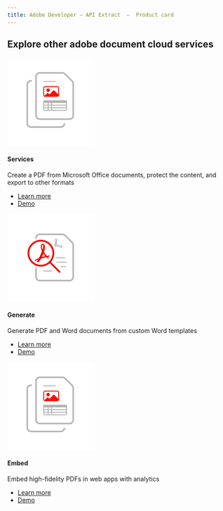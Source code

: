```yaml
---
title: Adobe Developer — API Extract  —  Product card
---
```


<TitleBlock slots="heading" theme="light" className='titleBlock-align-left'/>

## Explore other adobe document cloud services


<ProductCard slots="icon, heading, text, buttons" theme="light" width="33%" />

![CC icon](../images/document-structure-understanding.svg)

#### Services

Create a PDF from Microsoft Office documents, protect the content, and export to other formats

* [Learn more](https://adobe.io)
* [Demo](https://adobe.io)


<ProductCard slots="icon, heading, text, buttons" theme="light" width="33%" />

![CC icon](../images/high-fidelity.svg)

#### Generate

Generate PDF and Word documents from custom Word templates

* [Learn more](https://adobe.io)
* [Demo](https://adobe.io)


<ProductCard slots="icon, heading, text, buttons" theme="light" width="33%" />

![CC icon](../images/document-structure-understanding.svg)

#### Embed

Embed high-fidelity PDFs in web apps with analytics

* [Learn more](https://adobe.io)
* [Demo](https://adobe.io)